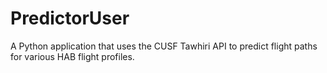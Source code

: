 # PredictorUser
A Python application that uses the CUSF Tawhiri API to predict flight paths for various HAB flight profiles.
